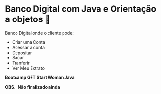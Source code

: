 
# Banco Digital com Java e Orientação a objetos 🏦

Banco Digital onde o cliente pode:
- Criar uma Conta
- Acessar a conta 
- Depositar
- Sacar
- Tranferir
- Ver Meu Extrato

**Bootcamp GFT Start Woman Java**

**OBS.: Não finalizado ainda**
